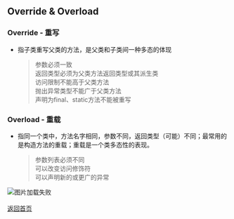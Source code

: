 ## Override & Overload

### **Override - 重写**
* 指子类重写父类的方法，是父类和子类间一种多态的体现
    > 参数必须一致<br>
    > 返回类型必须为父类方法返回类型或其派生类<br>
    > 访问限制不能高于父类方法<br>
    > 抛出异常类型不能广于父类方法<br>
    > 声明为final、static方法不能被重写

### **Overload - 重载**
* 指同一个类中，方法名字相同，参数不同，返回类型（可能）不同；最常用的是构造方法的重载；重载是一个类多态性的表现。
    > 参数列表必须不同<br>
    > 可以改变访问修饰符<br>
    > 可以声明新的或更广的异常

![图片加载失败](http://maxwell-l.github.io/WriteSomething/image/over1.png)
<br>
<br>
[返回首页](https://maxwell-l.github.io/WriteSomething)


